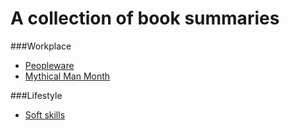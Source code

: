 A collection of book summaries
=================================

###Workplace
* [Peopleware](summaries/workplace/003-peopleware.md)
* [Mythical Man Month](summaries/workplace/002-mythical-man-month.md)

###Lifestyle
* [Soft skills](summaries/lifestyle/001-soft-skills.md)
